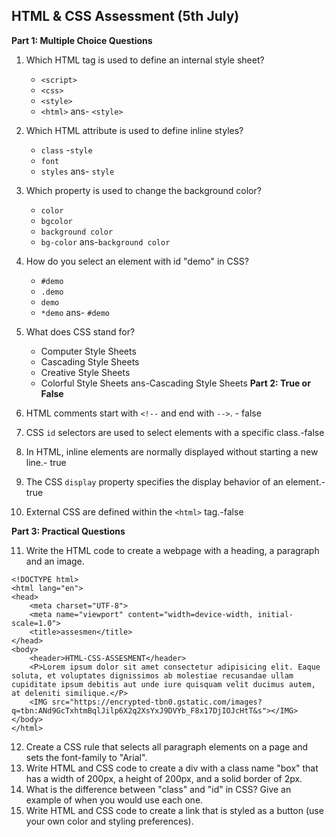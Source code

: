 ## HTML & CSS Assessment (5th July)

**Part 1: Multiple Choice Questions**

1. Which HTML tag is used to define an internal style sheet?
   - `<script>`
   - `<css>`
   - `<style>`
   - `<html>`
ans- `<style>`
2. Which HTML attribute is used to define inline styles?
   - `class`
   -`style `
   - `font`
   - `styles`
ans- `style `
3. Which property is used to change the background color?
   - `color`
   - `bgcolor`
   - `background color`
   - `bg-color`
ans-`background color`
4. How do you select an element with id "demo" in CSS?
   - `#demo`
   - `.demo`
   - `demo`
   - `*demo`
ans- `#demo`
5. What does CSS stand for?
   - Computer Style Sheets
   - Cascading Style Sheets
   - Creative Style Sheets
   - Colorful Style Sheets
ans-Cascading Style Sheets
**Part 2: True or False**

6. HTML comments start with `<!--` and end with `-->`. - false
7. CSS `id` selectors are used to select elements with a specific class.-false
8. In HTML, inline elements are normally displayed without starting a new line.- true
9. The CSS `display` property specifies the display behavior of an element.-true
10. External CSS are defined within the `<html>` tag.-false

**Part 3: Practical Questions**

11. Write the HTML code to create a webpage with a heading, a paragraph and an image.
````
<!DOCTYPE html>
<html lang="en">
<head>
    <meta charset="UTF-8">
    <meta name="viewport" content="width=device-width, initial-scale=1.0">
    <title>assesmen</title>
</head>
<body>
    <header>HTML-CSS-ASSESMENT</header>
    <P>Lorem ipsum dolor sit amet consectetur adipisicing elit. Eaque soluta, et voluptates dignissimos ab molestiae recusandae ullam cupiditate ipsum debitis aut unde iure quisquam velit ducimus autem, at deleniti similique.</P>
    <IMG src="https://encrypted-tbn0.gstatic.com/images?q=tbn:ANd9GcTxhtmBqlJilp6X2q2XsYxJ9DVYb_F8x17DjIOJcHtT&s"></IMG>
</body>
</html>
`````
12. Create a CSS rule that selects all paragraph elements on a page and sets the font-family to "Arial".
13. Write HTML and CSS code to create a div with a class name "box" that has a width of 200px, a height of 200px, and a solid border of 2px.
14. What is the difference between "class" and "id" in CSS? Give an example of when you would use each one.
15. Write HTML and CSS code to create a link that is styled as a button (use your own color and styling preferences).
